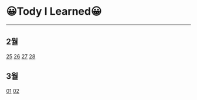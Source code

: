 # 😀Tody I Learned😀
---
## 2월

[25](./20210225.md) [26](./20210226.md) [27](./20210227.md) [28](./20210228.md)

## 3월

[01](./20210301.md) [02](./20210302.md)